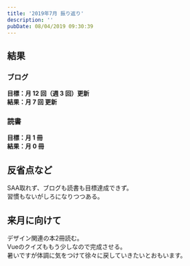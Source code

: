 ```yaml
---
title: '2019年7月 振り返り'
description: ''
pubDate: 08/04/2019 09:30:39
---
```


<h2>結果</h2>
<h3>ブログ</h3>
<p><strong>目標：月 12 回（週 3 回）更新</strong><br /> <strong>結果：月 7 回 更新</strong></p>
<h3>読書</h3>
<p><strong>目標：月 1 冊</strong><br /> <strong>結果：月 0 冊</strong></p>
<h2>反省点など</h2>
<p>SAA取れず、ブログも読書も目標達成できず。  <br />習慣もないがしろになりつつある。</p>
<h2>来月に向けて</h2>
<p>デザイン関連の本2冊読む。  <br />Vueのクイズももう少しなので完成させる。  <br />暑いですが体調に気をつけて徐々に戻していきたいとおもいます。</p>
